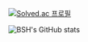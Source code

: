 [![Solved.ac
프로필](http://mazassumnida.wtf/api/v2/generate_badge?boj=byj9402)](https://solved.ac/byj9402)

![BSH's GitHub stats](https://github-readme-stats.vercel.app/api?username=byj9402&show_icons=true&theme=merko)

